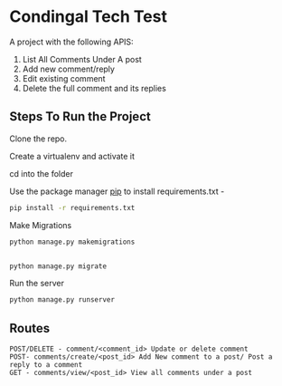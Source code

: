 # Condingal Tech Test

A project with the following APIS:
1. List All Comments Under A post
2. Add new comment/reply 
3. Edit existing comment
4. Delete the full comment and its replies

## Steps To Run the Project


Clone the repo.

Create a virtualenv and activate it

cd into the folder

Use the package manager [pip](https://pip.pypa.io/en/stable/) to install requirements.txt -
```bash
pip install -r requirements.txt
```

Make Migrations 
```bash
python manage.py makemigrations
```
```bash

python manage.py migrate
```
Run the server 
```bash
python manage.py runserver
```


## Routes


```
POST/DELETE - comment/<comment_id> Update or delete comment
POST- comments/create/<post_id> Add New comment to a post/ Post a reply to a comment 
GET - comments/view/<post_id> View all comments under a post
